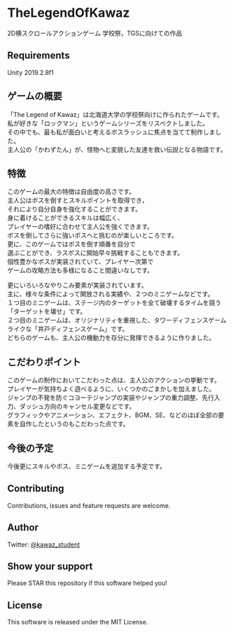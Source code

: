 # TheLegendOfKawaz
2D横スクロールアクションゲーム         学校祭，TGSに向けての作品

## Requirements
Unity 2019.2.8f1

## ゲームの概要
「The Legend of Kawaz」は北海道大学の学校祭向けに作られたゲームです。 \
私が好きな「ロックマン」というゲームシリーズをリスペクトしました。 \
その中でも、最も私が面白いと考えるボスラッシュに焦点を当てて制作しました。 \
主人公の「かわずたん」が、怪物へと変貌した友達を救い伝説となる物語です。 

## 特徴
このゲームの最大の特徴は自由度の高さです。 \
主人公はボスを倒すとスキルポイントを取得でき， \
それにより自分自身を強化することができます。 \
身に着けることができるスキルは幅広く、 \
プレイヤーの嗜好に合わせて主人公を強くできます。 \
ボスを倒してさらに強いボスへと挑むのが楽しいところです。 \
更に、このゲームではボスを倒す順番を自分で \
選ぶことができ、ラスボスに開始早々挑戦することもできます。\
個性豊かなボスが実装されていて、プレイヤー次第で \
ゲームの攻略方法も多様になること間違いなしです。 

更にいろいろなやりこみ要素が実装されています。\
主に、様々な条件によって開放される実績や、２つのミニゲームなどです。 \
１つ目のミニゲームは、ステージ内のターゲットを全て破壊するタイムを競う「ターゲットを壊せ」です。 \
２つ目のミニゲームは、オリジナリティを重視した、タワーディフェンスゲームライクな「井戸ディフェンスゲーム」です。 \
どちらのゲームも、主人公の機動力を存分に発揮できるように作りました。 

## こだわりポイント
このゲームの制作においてこだわった点は、主人公のアクションの挙動です。 \
プレイヤーが気持ちよく遊べるように、いくつかのごまかしを加えました。 \
ジャンプの不発を防ぐコヨーテジャンプの実装やジャンプの重力調整、先行入力、ダッシュ方向のキャンセル変更などです。 \
グラフィックやアニメーション、エフェクト、BGM、SE、などのほぼ全部の要素を自作したというのもこだわった点です。 

## 今後の予定
今後更にスキルやボス、ミニゲームを追加する予定です。 

## Contributing
Contributions, issues and feature requests are welcome.

## Author
Twitter: [@kawaz_student](https://twitter.com/kawaz_student)

## Show your support
Please STAR this repository if this software helped you!

## License
This software is released under the MIT License.
